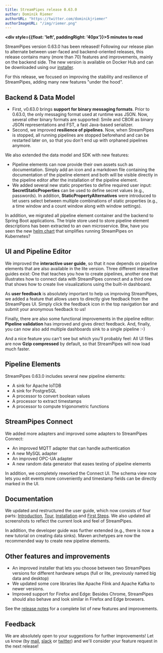 ```yaml
---
title: StreamPipes release 0.63.0
author: Dominik Riemer
authorURL: "https://twitter.com/dominikjriemer"
authorImageURL: "/img/riemer.png"
---
```

**<div style={{float: 'left', paddingRight: '40px'}}>5 minutes to read</div>**
<br/>

StreamPipes version 0.63.0 has been released! Following our release plan to alternate between user-faced and backend-oriented releases, this release contains many (more than 70) features and improvements, mainly on the backend side.
The new version is available on Docker Hub and can be downloaded using our [installer](https://github.com/apache/incubator-streampipes-installer).
<!--truncate-->

For this release, we focused on improving the stability and resilience of StreamPipes, adding many new features "under the hood".

## Backend & Data Model

* First, v0.63.0 brings **support for binary messaging formats**. Prior to 0.63.0, the only messaging format used at runtime was JSON. Now, several other binary formats are supported: Smile and CBOR as binary JSON representations and FST, a fast Java-based serializer.
* Second, we improved **resilience of pipelines**. Now, when StreamPipes is stopped, all running pipelines are stopped beforehand and can be restarted later on, so that you don't end up with orphaned pipelines anymore. 

We also extended the data model and SDK with new features:

* Pipeline elements can now provide their own assets such as documentation. Simply add an icon and a markdown file containing the documentation of the pipeline element and both will be visible directly in the pipeline editor after the installation of the pipeline element.
* We added several new static properties to define required user input: **SecretStaticProperties** can be used to define secret values (e.g., passwords). In addition, **StaticPropertyAlternatives** were introduced to let users select between multiple combinations of static properties (e.g., a time window and a count window along with window settings).

In addition, we migrated all pipeline element container and the backend to Spring Boot applications. The triple store used to store pipeline element descriptions has been extracted to an own microservice. Btw, have you seen the new [helm chart](https://www.github.com/streampipes/streampipes-helm-chart) that simplifies running StreamPipes on Kubernetes?
 
## UI and Pipeline Editor
We improved the **interactive user guide**, so that it now depends on pipeline elements that are also available in the lite version.
Three different interactive guides exist: One that teaches you how to create pipelines, another one that illustrates how to connect data with StreamPipes connect and a third one that shows how to create live visualizations using the built-in dashboard.

As **user feedback** is absolutely important to help us improving StreamPipes, we added a feature that allows users to directly give feedback from the StreamPipes UI. Simply click the feedback icon in the top navigation bar and submit your anonymous feedback to us! 

Finally, there are also some functional improvements in the pipeline editor: **Pipeline validation** has improved and gives direct feedback. And, finally, you can now also add multiple dashboards sink to a single pipeline :-)

And a nice feature you can't see but which you'll probably feel: All UI files are now **Gzip compressed** by default, so that StreamPipes will now load much faster. 

## Pipeline Elements

StreamPipes 0.63.0 includes several new pipeline elements:
* A sink for Apache IoTDB
* A sink for PostgreSQL
* A processor to convert boolean values
* A processor to extract timestamps
* A processor to compute trigonometric functions

## StreamPipes Connect
We added more adapters and improved some adapters to StreamPipes Connect:

* An improved MQTT adapter that can handle authentication
* A new MySQL adapter
* An improved OPC-UA adapter
* A new random data generator that eases testing of pipeline elements

In addition, we completely reworked the Connect UI. The schema view now lets you edit events more conveniently and timestamp fields can be directly marked in the UI.


## Documentation
We updated and restructured the user guide, which now consists of four parts: [Introduction](/docs/user-guide-introduction), [Tour](/docs/user-guide-tour), [Installation](/docs/user-guide-installation) and [First Steps](/docs/user-guide-first-steps).
We also updated all screenshots to reflect the current look and feel of StreamPipes.

In addition, the developer guide was further extended (e.g., there is now a new tutorial on creating data sinks). Maven archetypes are now the recommended way to create new pipeline elements.


## Other features and improvements

* An improved installer that lets you choose between two StreamPipes versions for different hardware setups (full or lite, previously named big data and desktop)
* We updated some core libraries like Apache Flink and Apache Kafka to newer versions.
* Improved support for Firefox and Edge: Besides Chrome, StreamPipes should also behave and look similar in Firefox and Edge browsers.

See the [release notes](https://github.com/apache/incubator-streampipes/releases/tag/0.63.0) for a complete list of new features and improvements.

## Feedback

We are absolutely open to your suggestions for further improvements! Let us know (by [mail](mailto:feedback@streampipes.org), [slack](https://slack.streampipes.org) or [twitter](https://www.twitter.com/streampipes)) and we'll consider your feature request in the next release!






